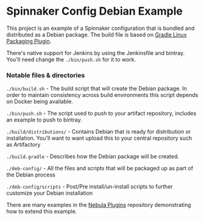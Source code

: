 # Spinnaker Config Debian Example

This project is an example of a Spinnaker configuration that is bundled and
distributed as a Debian package.  The build file is based on [Gradle Linux Packaging
Plugin](https://github.com/nebula-plugins/gradle-ospackage-plugin).  


There's native support for Jenkins by using the Jenkinsfile and bintray. You'll need change the `./bin/push.sh` for it to work.


### Notable files & directories

`./bin/build.sh` - The build script that will create the Debian package.  In order
to maintain consistency across build environments this script depends on Docker
being available.  

`./bin/push.sh` - The script used to push to your artifact repository, includes an example to push to bintray.

`./build/distributions/` - Contains Debian that is ready for distribution or
installation. You'll want to want upload this to your central repository such as
Artifactory

`./build.gradle` - Describes how the Debian package will be created.  

`./deb-config/` - All the files and scripts that will be packaged up as part of
the Debian process

`./deb-config/scripts` - Post/Pre install/un-install scripts to further customize your Debian installation

There are many examples in the [Nebula Plugins](https://github.com/nebula-plugins/gradle-ospackage-plugin/wiki/Usage-Example) repository demonstrating how to extend this example.
